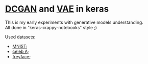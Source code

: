 # [DCGAN]() and [VAE]() in keras  
This is my early experiments with generative models understanding.  
All done in "keras-crappy-notebooks" style ;)  

Used datasets:  
- [MNIST](http://yann.lecun.com/exdb/mnist/);  
- [celeb A](http://mmlab.ie.cuhk.edu.hk/projects/CelebA.html);  
- [freyface](http://www.cs.nyu.edu/~roweis/data/frey_rawface.mat);  
